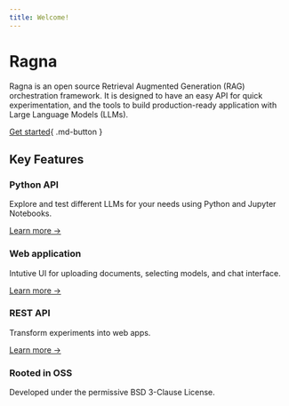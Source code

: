 ```yaml
---
title: Welcome!
---
```


# Ragna

Ragna is an open source Retrieval Augmented Generation (RAG) orchestration framework. It is designed to have an easy API for quick experimentation, and the tools to build production-ready application with Large Language Models (LLMs).

[Get started](./get-started.md){ .md-button }

## Key Features

<!-- Switch to Card grid when it's available openly.
Ref: https://squidfunk.github.io/mkdocs-material/reference/grids/#using-card-grids -->

### Python API

Explore and test different LLMs for your needs using Python and Jupyter Notebooks.

[Learn more ->](#)


### Web application

Intutive UI for uploading documents, selecting models, and chat interface.

[Learn more ->](#)


### REST API

Transform experiments into web apps.

[Learn more ->](#)

### Rooted in OSS

Developed under the permissive BSD 3-Clause License.

